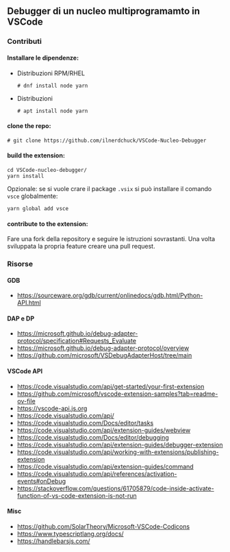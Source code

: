 ## Debugger di un nucleo multiprogramamto in VSCode


### Contributi

#### Installare le dipendenze:

- Distribuzioni RPM/RHEL  

    ```
    # dnf install node yarn
    ```

- Distribuzioni   
    
    ```
    # apt install node yarn
    ```

#### clone the repo:
```
# git clone https://github.com/ilnerdchuck/VSCode-Nucleo-Debugger
```

#### build the extension:

```
cd VSCode-nucleo-debugger/
yarn install
```
Opzionale: se si vuole crare il package `.vsix` si può installare il comando `vsce` globalmente:
```
yarn global add vsce
```

#### contribute to the extension:
Fare una fork della repository e seguire le istruzioni sovrastanti. Una volta sviluppata la propria feature creare una pull request.

### Risorse

#### GDB
- https://sourceware.org/gdb/current/onlinedocs/gdb.html/Python-API.html

#### DAP e DP

- https://microsoft.github.io/debug-adapter-protocol/specification#Requests_Evaluate      
- https://microsoft.github.io/debug-adapter-protocol/overview      
- https://github.com/microsoft/VSDebugAdapterHost/tree/main      

#### VSCode API

- https://code.visualstudio.com/api/get-started/your-first-extension      
- https://github.com/microsoft/vscode-extension-samples?tab=readme-ov-file      
- https://vscode-api.js.org      
- https://code.visualstudio.com/api/      
- https://code.visualstudio.com/Docs/editor/tasks
- https://code.visualstudio.com/api/extension-guides/webview
- https://code.visualstudio.com/Docs/editor/debugging      
- https://code.visualstudio.com/api/extension-guides/debugger-extension      
- https://code.visualstudio.com/api/working-with-extensions/publishing-extension      
- https://code.visualstudio.com/api/extension-guides/command      
- https://code.visualstudio.com/api/references/activation-events#onDebug      
- https://stackoverflow.com/questions/61705879/code-inside-activate-function-of-vs-code-extension-is-not-run   
#### Misc
- https://github.com/SolarTheory/Microsoft-VSCode-Codicons      
- https://www.typescriptlang.org/docs/      
- https://handlebarsjs.com/      